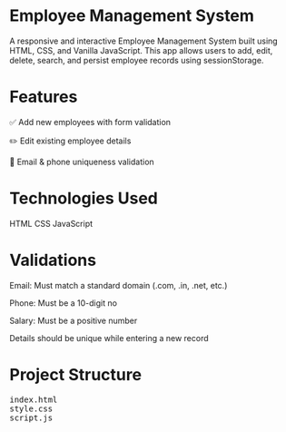 # Employee Management System
A responsive and interactive Employee Management System built using HTML, CSS, and Vanilla JavaScript. This app allows users to add, edit, delete, search, and persist employee records using sessionStorage.

#  Features
✅ Add new employees with form validation

✏️ Edit existing employee details

🔐 Email & phone uniqueness validation


# Technologies Used
HTML
CSS
JavaScript 

# Validations
Email: Must match a standard domain (.com, .in, .net, etc.)

Phone: Must be a 10-digit no

Salary: Must be a positive number

Details should be unique while entering a new record


# Project Structure
<pre>
index.html
style.css
script.js  
</pre>



